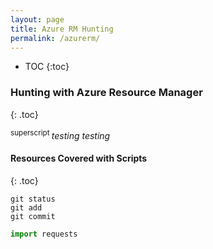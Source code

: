 ```yaml
---
layout: page
title: Azure RM Hunting
permalink: /azurerm/
---
```


- TOC
{:toc}

### Hunting with Azure Resource Manager 
{: .toc}

<sup> superscript </sup>
*testing testing*



#### Resources Covered with Scripts
{: .toc}
```
git status
git add
git commit
```

```python
import requests
```
